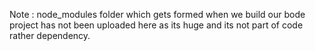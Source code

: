 Note : node_modules folder which gets formed when we build our bode project has not been uploaded here as its huge and its not part of code rather dependency. 
